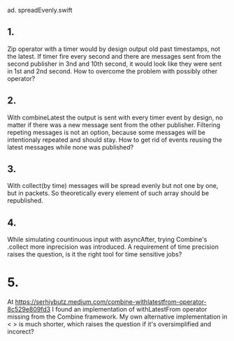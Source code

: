 ad. spreadEvenly.swift

## 1.
Zip operator with a timer would by design output old past timestamps, not the latest.
If timer fire every second and there are messages sent from the second publisher in 3nd and 10th second, it would look like they were sent in 1st and 2nd second. How to overcome the problem with possibly other operator?

## 2. 
With combineLatest the output is sent with every timer event by design, no matter if there was a new message sent from the other publisher. 
Filtering repeting messages is not an option, because some messages will be intentionaly repeated and should stay.
How to get rid of events reusing the latest messages while none was published?

## 3. 
With collect(by time) messages will be spread evenly but not one by one, but in packets. So theoretically every element of such array should be republished.

## 4. 
While simulating countinuous input with asyncAfter, trying Combine's .collect more inprecision was introduced.
A requirement of time precision raises the question, is it the right tool for time sensitive jobs?

# 5. 
At https://serhiybutz.medium.com/combine-withlatestfrom-operator-8c529e809fd3 I found an implementation of withLatestFrom operator missing from the Combine framework. My own alternative implementation in < > is much shorter, which raises the question if it's oversimplified and incorect?

